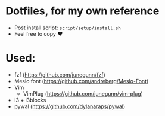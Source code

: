 # Dotfiles, for my own reference
- Post install script: `script/setup/install.sh`
- Feel free to copy :heart:

# Used:
- fzf (https://github.com/junegunn/fzf)
- Meslo font (https://github.com/andreberg/Meslo-Font)
- Vim
    - VimPlug (https://github.com/junegunn/vim-plug)
- i3 + i3blocks
- pywal (https://github.com/dylanaraps/pywal)
